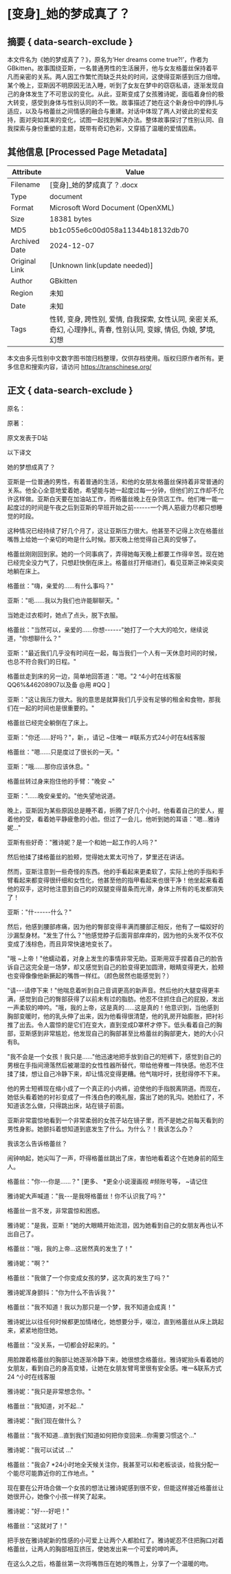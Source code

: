 # [变身]_她的梦成真了？



## 摘要  { data-search-exclude }

<!-- tcd_abstract -->
本文件名为《她的梦成真了？》，原名为‘Her dreams come true?!’，作者为GBkitten。故事围绕亚斯，一名普通男性的生活展开，他与女友格蕾丝保持着平凡而亲密的关系。两人因工作繁忙而缺乏共处的时间，这使得亚斯感到压力倍增。某个晚上，亚斯因不明原因无法入睡，听到了女友在梦中的窃窃私语，逐渐发现自己的身体发生了不可思议的变化。从此，亚斯变成了女孩雅诗妮，面临着身份的极大转变，感受到身体与性别认同的不一致。故事描述了她在这个新身份中的挣扎与适应，以及与格蕾丝之间情感的融合与重建。对话中体现了两人对彼此的爱和支持，面对突如其来的变化，试图一起找到解决办法。整体故事探讨了性别认同、自我探索与身份重塑的主题，既带有奇幻色彩，又穿插了温暖的爱情因素。

<!-- tcd_abstract_end -->

## 其他信息 [Processed Page Metadata]

| Attribute       | Value                                  |
|-----------------|----------------------------------------|
| Filename        | [变身]_她的梦成真了？.docx                             |
| Type            | document                                 |
| Format          | Microsoft Word Document (OpenXML)                               |
| Size            | 18381 bytes                           |
| MD5             | bb1c055e6c00d058a11344b18132db70                                  |
| Archived Date   | 2024-12-07                             |
| Original Link   | [Unknown link(update needed)]                         |
| Author          | GBkitten                               |
| Region          | 未知                               |
| Date            | 未知                                 |
| Tags            | 性转, 变身, 跨性别, 爱情, 自我探索, 女性认同, 亲密关系, 奇幻, 心理挣扎, 青春, 性别认同, 变嫁, 情侣, 伪娘, 梦境, 幻想                                 |

本文由多元性别中文数字图书馆归档整理，仅供存档使用。版权归原作者所有。更多信息和搜索内容，请访问 <https://transchinese.org/>


## 正文 { data-search-exclude }

<!-- tcd_main_text -->
原名：



原著：



原文发表于D站



以下译文





她的梦想成真了？





亚斯是一位普通的男性，有着普通的生活，和他的女朋友格蕾丝保持着非常普通的关系。他全心全意地爱着她，希望能与她一起度过每一分钟，但他们的工作却不允许这样做。亚斯白天要在加油站工作，而格蕾丝晚上在杂货店工作。他们唯一能一起度过的时间是午夜之后到亚斯的早班开始之前------一个两人筋疲力尽都只想睡觉的时段。



这种情况已经持续了好几个月了，这让亚斯压力很大。他甚至不记得上次在格蕾丝嘴唇上给她一个亲切的吻是什么时候。那天晚上他觉得自己真的受够了。



格蕾丝刚刚回到家。她的一个同事病了，弄得她每天晚上都要工作得辛苦。现在她已经完全没力气了，只想赶快倒在床上。格蕾丝打开缩进们，看见亚斯正神采奕奕地躺在床上。



格蕾丝："嗨，亲爱的......有什么事吗？"



亚斯："呃......我以为我们也许能聊聊天。"



当她走过衣柜时，她点了点头，脱下衣服。



格蕾丝："当然可以，亲爱的......你想------"她打了一个大大的哈欠，继续说道，"你想聊什么？"



亚斯："最近我们几乎没有时间在一起，每当我们一个人有一天休息时间的时候，也总不符合我们的日程。"



格蕾丝走到床的另一边，简单地回答道："嗯。"2 ^4小时在线客服QQ6%&46208907以及备 @用 #QQ ]



亚斯："这让我压力很大。我的意思是就算我们几乎没有足够的租金和食物，那我们在一起的时间也是很重要的。"



格蕾丝已经完全躺倒在了床上。



亚斯："你还......好吗？"，新，，请记 ~住唯一 #联系方式24小时在&线客服



格蕾丝："嗯......只是度过了很长的一天。"



亚斯："哦......那你应该休息。"



格蕾丝转过身来抱住他的手臂："晚安 ~"



亚斯："......晚安亲爱的。"他失望地说道。



晚上，亚斯因为某些原因总是睡不着，折腾了好几个小时。他看着自己的爱人，握着他的受，看着她平静疲惫的小脸。但过了一会儿，他听到她的耳语："嗯...雅诗妮..."



亚斯有些好奇："雅诗妮？是一个和她一起工作的人吗？"



然后他揉了揉格蕾丝的脸颊，觉得她太累太可怜了，梦里还在讲话。



然而，亚斯注意到一些奇怪的东西。他的手看起来更柔软了，实际上他的手指和手臂看起来都变得很纤细和女性化，他甚至他的指甲看起来也很干净！他坐起来看着他的双手，这时他注意到自己的的双腿变得苗条而光滑，身体上所有的毛发都消失了！



亚斯："什------什么？"



然后，他感到腰部疼痛，因为他的臀部变得丰满而腰部正相反，他有了一幅姣好的沙漏型身材。"发生了什么？"他感觉脖子后面背部痒痒的，因为他的头发不仅不仅变成了浅棕色，而且异常快速地变长了。



"哦 ~上帝！"他蠕动着，对身上发生的事情非常无助。亚斯用双手捏着自己的脸告诉自己这完全是一场梦，却又感觉到自己的脸变得更加圆滑，眼睛变得更大，脸颊也变得像像他新撅起的嘴唇一样红。（颜色居然也能感觉到？）



"请---请停下来！"他喘息着听到自己音调更高的新声音。然后他的大腿变得更丰满，感觉到自己的臀部获得了以前未有过的脂肪。他忍不住抓住自己的屁股，发出一声柔软的呻吟。"哦，我的上帝，这是真的......这是真的！他意识到，当他感到胸部变暖时，他的乳头伸了出来，因为他看得很清楚，他的乳房开始膨胀，把衬衫推了出去。令人震惊的是它们在变大，直到变成D罩杯才停下。低头看着自己的胸部，亚斯感到非常尴尬，他发现自己的胸部甚至比格蕾丝的胸部更大，她的大小只有B。



"我不会是一个女孩！我只是......"他迅速地把手放到自己的短裤下，感觉到自己的男根在手指间滑落然后被潮湿的女性性器所替代，带给他脊椎一阵快感。他忍不住揉了揉，想让自己冷静下来，却让情况变得更糟。他气喘吁吁，抚慰得停不下来。



他的男士短裤现在缩小成了一个真正的小内裤，迫使他的手指脱离阴道。而现在，她低头看着她的衬衫变成了一件浅白色的晚礼服，露出了她的乳沟。她脸红了，不知道该怎么做，只得跳出床，站在镜子前面。



亚斯非常震惊地看到一个非常柔弱的女孩子站在镜子里，而不是她之前每天看到的男性身影。她颤抖着想知道到底发生了什么。为什么？！我该怎么办？

我该怎么告诉格蕾丝？



闹钟响起，她尖叫了一声，吓得格蕾丝跳出了床，害怕地看着这个在她身前的陌生人。



格蕾丝："你---你是......？" [更多、 *更全小说漫画视 #频账号等， ~请记住



雅诗妮大声喊道："我---是我呀格蕾丝！你不认识我了吗？"



格蕾丝一言不发，非常震惊和困惑。



雅诗妮："是我，亚斯！"她的大眼睛开始流泪，因为她看到自己的女朋友再也认不出自己了。



格蕾丝："哦，我的上帝...这居然真的发生了！"



雅诗妮："啊？"



格蕾丝："我做了一个你变成女孩的梦，这次真的发生了吗？"



雅诗妮浑身颤抖："你为什么不告诉我？"



格蕾丝："我不知道！我以为那只是一个梦，我不知道会成真！"



雅诗妮比以往任何时候都更加情绪化，她想要分手，啜泣，直到格蕾丝从床上跳起来，紧紧地抱住她。



格蕾丝："没关系，一切都会好起来的。"



用脸蹭着格蕾丝的胸部让她逐渐冷静下来，她很想念格蕾丝。雅诗妮抬头看着她的女朋友，看到自己的身高变矮，让她在女朋友臂弯里很有安全感。唯一&联系方式24 ^小时在线客服



雅诗妮："我只是非常想念你。"



格蕾丝："我知道，对不起..."



雅诗妮："我们现在做什么？



格蕾丝："我不知道...直到我们知道如何把你变回来...你需要习惯这个..."



雅诗妮："我可以试试 ..."



格蕾丝："我会7 *24小时地全天候关注你，我甚至可以和老板谈谈，给我分配一个能尽可能靠近你的工作地点。"



现在要在公开场合做一个女孩的想法让雅诗妮感到很不安，但能这样接近格蕾丝让她很开心，她像个小孩一样笑了起来。



雅诗妮："好---好吧！"



格蕾丝："这就对了！"



把手放在雅诗妮新的性感的小可爱上让两个人都脸红了。雅诗妮忍不住把胸口对着格蕾丝，让两人的胸部相互挤压，使她发出来一个可爱的呻吟声。



在这么久之后，格蕾丝第一次将嘴唇压在她的嘴唇上，分享了一个温暖的吻。
<!-- tcd_main_text_end -->

